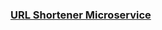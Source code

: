 ### [URL Shortener Microservice](https://www.freecodecamp.org/learn/apis-and-microservices/apis-and-microservices-projects/url-shortener-microservice)
